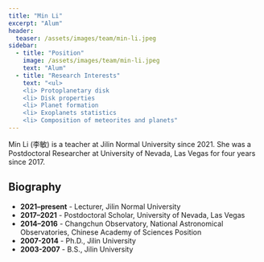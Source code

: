 ```yaml
---
title: "Min Li"
excerpt: "Alum"
header:
  teaser: /assets/images/team/min-li.jpeg
sidebar:
  - title: "Position"
    image: /assets/images/team/min-li.jpeg
    text: "Alum"
  - title: "Research Interests"
    text: "<ul>
    <li> Protoplanetary disk
    <li> Disk properties
    <li> Planet formation
    <li> Exoplanets statistics
    <li> Composition of meteorites and planets"
---
```


Min Li (李敏) is a teacher at Jilin Normal University since 2021. She was a Postdoctoral Researcher at University of Nevada, Las Vegas for four years since 2017.

      
## Biography
- __2021–present__ - Lecturer, Jilin Normal University
- __2017–2021__ - Postdoctoral Scholar, University of Nevada, Las Vegas
- __2014–2016__ - Changchun Observatory, National Astronomical Observatories, Chinese Academy of Sciences Position
- __2007-2014__ - Ph.D., Jilin University
- __2003-2007__ - B.S., Jilin University
      
